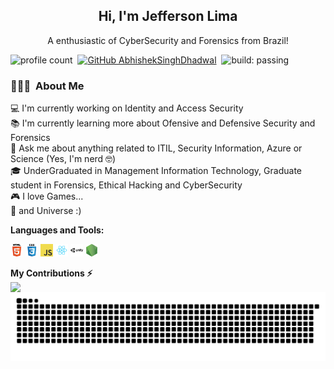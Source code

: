<h2 align="center">Hi, I'm Jefferson Lima</h2>
<p align="center">A enthusiastic of CyberSecurity and Forensics from Brazil!</p>

![profile count](https://komarev.com/ghpvc/?username=jeflima&color=red)&nbsp;
[![GitHub AbhishekSinghDhadwal](https://img.shields.io/github/followers/jeflima?label=follow&style=social)](https://github.com/jeflima)&nbsp;
![build: passing](https://img.shields.io/badge/build-passing-success)
### 👨🏻‍💻 &nbsp;About Me
  
💻 I'm currently working on Identity and Access Security<br>
📚 I'm currently learning more about Ofensive and Defensive Security and Forensics<br>
💬 Ask me about anything related to ITIL, Security Information, Azure or Science (Yes, I'm nerd :nerd_face:)<br>
🎓 UnderGraduated in Management Information Technology, Graduate student in Forensics, Ethical Hacking and CyberSecurity<br>
🎮 I love Games...<br>
🌌 and Universe :)

**Languages and Tools:**  

<code><img height="20" src="https://raw.githubusercontent.com/github/explore/80688e429a7d4ef2fca1e82350fe8e3517d3494d/topics/html/html.png"></code>
<code><img height="20" src="https://raw.githubusercontent.com/github/explore/80688e429a7d4ef2fca1e82350fe8e3517d3494d/topics/css/css.png"></code>
<code><img height="20" src="https://raw.githubusercontent.com/github/explore/80688e429a7d4ef2fca1e82350fe8e3517d3494d/topics/javascript/javascript.png"></code>
<code><img height="20" src="https://raw.githubusercontent.com/github/explore/80688e429a7d4ef2fca1e82350fe8e3517d3494d/topics/react/react.png"></code>
<code><img height="20" src="https://raw.githubusercontent.com/github/explore/80688e429a7d4ef2fca1e82350fe8e3517d3494d/topics/unity/unity.png"></code>
<code><img height="20" src="https://raw.githubusercontent.com/github/explore/80688e429a7d4ef2fca1e82350fe8e3517d3494d/topics/nodejs/nodejs.png"></code>
<br/>

**My Contributions ⚡**
<br/>
<a href="https://github.com/jeflima/github-readme-stats">
  <img align="left" src="https://github-readme-stats.vercel.app/api?username=jeflima&count_private=true&show_icons=true&theme=dark" />
</a>
 ![Snake animation](https://github.com/jeflima/jeflima/blob/output/github-contribution-grid-snake.svg)
<br/>

